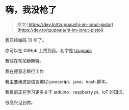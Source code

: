 # 嗨，我没枪了

> 原文:[https://dev.to/tzupoaia/hi-im-ionut-pistol](https://dev.to/tzupoaia/hi-im-ionut-pistol)

我已经编码 10 年了。

你可以在 GitHub 上找到我，名字是 [tzupoaia](https://github.com/tzupoaia)

我住在布加勒斯特。

我在德意志银行工作

我主要用这些语言编程:javascript、java、bash 脚本。

我目前正在学习更多关于 arduino，raspberry pi，IoT 的知识。

很高兴见到你。